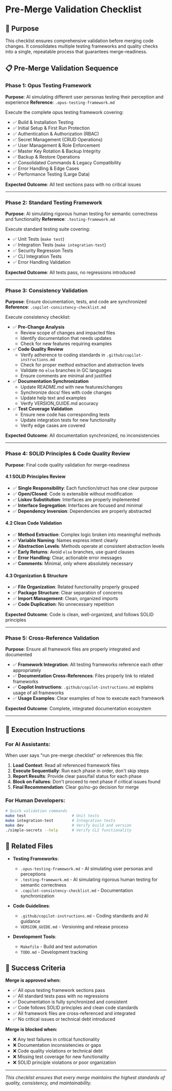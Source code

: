 # Pre-Merge Validation Checklist

## 🎯 Purpose
This checklist ensures comprehensive validation before merging code changes. It consolidates multiple testing frameworks and quality checks into a single, repeatable process that guarantees merge-readiness.

## 📋 Pre-Merge Validation Sequence

### Phase 1: Opus Testing Framework
**Purpose**: AI simulating different user personas testing their perception and experience
**Reference**: `.opus-testing-framework.md`

Execute the complete opus testing framework covering:
- ✅ Build & Installation Testing
- ✅ Initial Setup & First Run Protection
- ✅ Authentication & Authorization (RBAC)
- ✅ Secret Management (CRUD Operations)
- ✅ User Management & Role Enforcement
- ✅ Master Key Rotation & Backup Integrity
- ✅ Backup & Restore Operations
- ✅ Consolidated Commands & Legacy Compatibility
- ✅ Error Handling & Edge Cases
- ✅ Performance Testing (Large Data)

**Expected Outcome**: All test sections pass with no critical issues

---

### Phase 2: Standard Testing Framework
**Purpose**: AI simulating rigorous human testing for semantic correctness and functionality
**Reference**: `.testing-framework.md`

Execute standard testing suite covering:
- ✅ Unit Tests (`make test`)
- ✅ Integration Tests (`make integration-test`)
- ✅ Security Regression Tests
- ✅ CLI Integration Tests
- ✅ Error Handling Validation

**Expected Outcome**: All tests pass, no regressions introduced

---

### Phase 3: Consistency Validation
**Purpose**: Ensure documentation, tests, and code are synchronized
**Reference**: `.copilot-consistency-checklist.md`

Execute consistency checklist:
- ✅ **Pre-Change Analysis**
  - Review scope of changes and impacted files
  - Identify documentation that needs updates
  - Check for new features requiring examples
- ✅ **Code Quality Review**
  - Verify adherence to coding standards in `.github/copilot-instructions.md`
  - Check for proper method extraction and abstraction levels
  - Validate no `else` branches in GC languages
  - Ensure comments are minimal and justified
- ✅ **Documentation Synchronization**
  - Update README.md with new features/changes
  - Synchronize docs/ files with code changes
  - Update help text and examples
  - Verify VERSION_GUIDE.md accuracy
- ✅ **Test Coverage Validation**
  - Ensure new code has corresponding tests
  - Update integration tests for new functionality
  - Verify edge cases are covered

**Expected Outcome**: All documentation synchronized, no inconsistencies

---

### Phase 4: SOLID Principles & Code Quality Review
**Purpose**: Final code quality validation for merge-readiness

#### 4.1 SOLID Principles Review
- ✅ **Single Responsibility**: Each function/struct has one clear purpose
- ✅ **Open/Closed**: Code is extensible without modification
- ✅ **Liskov Substitution**: Interfaces are properly implemented
- ✅ **Interface Segregation**: Interfaces are focused and minimal
- ✅ **Dependency Inversion**: Dependencies are properly abstracted

#### 4.2 Clean Code Validation
- ✅ **Method Extraction**: Complex logic broken into meaningful methods
- ✅ **Variable Naming**: Names express intent clearly
- ✅ **Abstraction Levels**: Methods operate at consistent abstraction levels
- ✅ **Early Returns**: Avoid `else` branches, use guard clauses
- ✅ **Error Handling**: Clear, actionable error messages
- ✅ **Comments**: Minimal, only where absolutely necessary

#### 4.3 Organization & Structure
- ✅ **File Organization**: Related functionality properly grouped
- ✅ **Package Structure**: Clear separation of concerns
- ✅ **Import Management**: Clean, organized imports
- ✅ **Code Duplication**: No unnecessary repetition

**Expected Outcome**: Code is clean, well-organized, and follows SOLID principles

---

### Phase 5: Cross-Reference Validation
**Purpose**: Ensure all framework files are properly integrated and documented

- ✅ **Framework Integration**: All testing frameworks reference each other appropriately
- ✅ **Documentation Cross-References**: Files properly link to related frameworks
- ✅ **Copilot Instructions**: `.github/copilot-instructions.md` explains usage of all frameworks
- ✅ **Usage Examples**: Clear examples of how to execute each framework

**Expected Outcome**: Complete, integrated documentation ecosystem

---

## 🚀 Execution Instructions

### For AI Assistants:
When user says "run pre-merge checklist" or references this file:

1. **Load Context**: Read all referenced framework files
2. **Execute Sequentially**: Run each phase in order, don't skip steps
3. **Report Results**: Provide clear pass/fail status for each phase
4. **Block on Failures**: Don't proceed to next phase if critical issues found
5. **Final Recommendation**: Clear go/no-go decision for merge

### For Human Developers:
```bash
# Quick validation commands
make test                    # Unit tests
make integration-test        # Integration tests
make dev                     # Verify build and version
./simple-secrets --help      # Verify CLI functionality
```

## 📁 Related Files

- **Testing Frameworks**:
  - `.opus-testing-framework.md` - AI simulating user personas and perceptions
  - `.testing-framework.md` - AI simulating rigorous human testing for semantic correctness
  - `.copilot-consistency-checklist.md` - Documentation synchronization

- **Code Guidelines**:
  - `.github/copilot-instructions.md` - Coding standards and AI guidance
  - `VERSION_GUIDE.md` - Versioning and release process

- **Development Tools**:
  - `Makefile` - Build and test automation
  - `TODO.md` - Development tracking

## 🎯 Success Criteria

**Merge is approved when:**
- ✅ All opus testing framework sections pass
- ✅ All standard tests pass with no regressions
- ✅ Documentation is fully synchronized and consistent
- ✅ Code follows SOLID principles and clean code standards
- ✅ All framework files are cross-referenced and integrated
- ✅ No critical issues or technical debt introduced

**Merge is blocked when:**
- ❌ Any test failures in critical functionality
- ❌ Documentation inconsistencies or gaps
- ❌ Code quality violations or technical debt
- ❌ Missing test coverage for new functionality
- ❌ SOLID principle violations or poor organization

---

*This checklist ensures that every merge maintains the highest standards of quality, consistency, and maintainability.*

